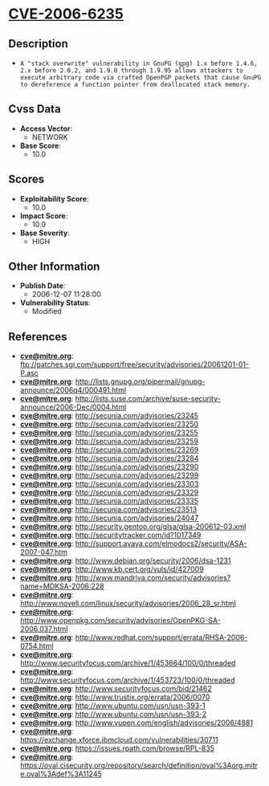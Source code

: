 
# [CVE-2006-6235](https://cve.mitre.org/cgi-bin/cvename.cgi?name=CVE-2006-6235)

## Description

- `A "stack overwrite" vulnerability in GnuPG (gpg) 1.x before 1.4.6, 2.x before 2.0.2, and 1.9.0 through 1.9.95 allows attackers to execute arbitrary code via crafted OpenPGP packets that cause GnuPG to dereference a function pointer from deallocated stack memory.`

## Cvss Data

- **Access Vector**:
  - NETWORK
- **Base Score**:
  - 10.0

## Scores

- **Exploitability Score**:
  - 10.0
- **Impact Score**:
  - 10.0
- **Base Severity**:
  - HIGH

## Other Information

- **Publish Date**:
  - 2006-12-07 11:28:00
- **Vulnerability Status**:
  - Modified

## References

- **cve@mitre.org**: ftp://patches.sgi.com/support/free/security/advisories/20061201-01-P.asc
- **cve@mitre.org**: http://lists.gnupg.org/pipermail/gnupg-announce/2006q4/000491.html
- **cve@mitre.org**: http://lists.suse.com/archive/suse-security-announce/2006-Dec/0004.html
- **cve@mitre.org**: http://secunia.com/advisories/23245
- **cve@mitre.org**: http://secunia.com/advisories/23250
- **cve@mitre.org**: http://secunia.com/advisories/23255
- **cve@mitre.org**: http://secunia.com/advisories/23259
- **cve@mitre.org**: http://secunia.com/advisories/23269
- **cve@mitre.org**: http://secunia.com/advisories/23284
- **cve@mitre.org**: http://secunia.com/advisories/23290
- **cve@mitre.org**: http://secunia.com/advisories/23299
- **cve@mitre.org**: http://secunia.com/advisories/23303
- **cve@mitre.org**: http://secunia.com/advisories/23329
- **cve@mitre.org**: http://secunia.com/advisories/23335
- **cve@mitre.org**: http://secunia.com/advisories/23513
- **cve@mitre.org**: http://secunia.com/advisories/24047
- **cve@mitre.org**: http://security.gentoo.org/glsa/glsa-200612-03.xml
- **cve@mitre.org**: http://securitytracker.com/id?1017349
- **cve@mitre.org**: http://support.avaya.com/elmodocs2/security/ASA-2007-047.htm
- **cve@mitre.org**: http://www.debian.org/security/2006/dsa-1231
- **cve@mitre.org**: http://www.kb.cert.org/vuls/id/427009
- **cve@mitre.org**: http://www.mandriva.com/security/advisories?name=MDKSA-2006:228
- **cve@mitre.org**: http://www.novell.com/linux/security/advisories/2006_28_sr.html
- **cve@mitre.org**: http://www.openpkg.com/security/advisories/OpenPKG-SA-2006.037.html
- **cve@mitre.org**: http://www.redhat.com/support/errata/RHSA-2006-0754.html
- **cve@mitre.org**: http://www.securityfocus.com/archive/1/453664/100/0/threaded
- **cve@mitre.org**: http://www.securityfocus.com/archive/1/453723/100/0/threaded
- **cve@mitre.org**: http://www.securityfocus.com/bid/21462
- **cve@mitre.org**: http://www.trustix.org/errata/2006/0070
- **cve@mitre.org**: http://www.ubuntu.com/usn/usn-393-1
- **cve@mitre.org**: http://www.ubuntu.com/usn/usn-393-2
- **cve@mitre.org**: http://www.vupen.com/english/advisories/2006/4881
- **cve@mitre.org**: https://exchange.xforce.ibmcloud.com/vulnerabilities/30711
- **cve@mitre.org**: https://issues.rpath.com/browse/RPL-835
- **cve@mitre.org**: https://oval.cisecurity.org/repository/search/definition/oval%3Aorg.mitre.oval%3Adef%3A11245
